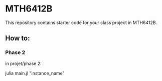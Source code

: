 # MTH6412B

This repository contains starter code for your class project in MTH6412B.


## How to:
### Phase 2
in projet/phase 2:

julia main.jl "instance_name"
